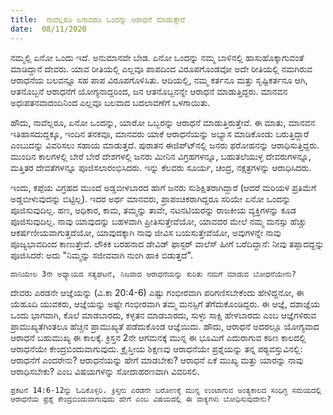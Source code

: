 ```yaml
---
title:  ನಾವೆಲ್ಲರೂ ಏನಾದರೂ ಒಂದನ್ನು ಆರಾಧನೆ ಮಾಡುತ್ತೇವೆ
date:  08/11/2020
---
```


ನಮ್ಮಲ್ಲಿ ಏನೋ ಒಂದು ಇದೆ. ಅನುಮಾನವೇ ಬೇಡ. ಏನೋ ಒಂದನ್ನು ನಮ್ಮ ಬಾಳಿನಲ್ಲಿ ಹಾಸುಹೊಕ್ಕಾಗುವಂತೆ ಮಾಡಿದ್ದಾನೆ ದೇವರು. ಯಾವ ರೀತಿಯಲ್ಲಿ ಎಲ್ಲವೂ ಪಾಪದಿಂದ ವಿರೂಪಗೊಂಡವೋ ಅದೇ ರೀತಿಯಲ್ಲಿ ನಮಗಿರುವ ಆರಾಧನೆಯ ಬಲವನ್ನೂ ಸಹ ಪಾಪ ವಿರೂಪಗೊಳಿಸಿತು. ಆದಿಯಲ್ಲಿ, ನಮ್ಮ ಕರ್ತನೂ ಮತ್ತು ಸೃಷ್ಟಿಕರ್ತನೂ ಆಗಿ, ಆತನೊಬ್ಬನೆ ಆರಾಧನೆಗೆ ಯೋಗ್ಯನಾದ್ದರಿಂದ, ಜನ ಆತನೊಬ್ಬನನ್ನೇ ಆರಾಧನೆ ಮಾಡುತ್ತಿದ್ದರು. ಮಾನವನ ಅಧಃಪತನವಾದಂದಿನಿಂದ ಎಲ್ಲವೂ ಬಲವಾದ ಬದಲಾವಣೆಗೆ ಒಳಗಾಯಿತು.

ಹೌದು, ನಾವೆಲ್ಲರೂ, ಏನೋ ಒಂದನ್ನು, ಯಾರೋ ಒಬ್ಬರನ್ನು ಆರಾಧನೆ ಮಾಡುತ್ತಿರುತ್ತೇವೆ. ಈ ಮಾತು, ಮಾನವನ ಇತಿಹಾಸದುದ್ದಕ್ಕೂ, ಇಂದಿನ ತನಕವೂ, ಮಾನವರು ಯಾಕೆ ಆರಾಧನೆಯನ್ನು ಅಭ್ಯಾಸ ಮಾಡಿಕೊಂಡು ಬರುತ್ತಿದ್ದಾರೆ ಎಂಬುದನ್ನು ವಿವರಿಸಲು ಸಹಾಯ ಮಾಡುತ್ತದೆ. ಪುರಾತನ ಈಜಿಪ್ಟ್‍ನಲ್ಲಿ ಜನರು ಫರೋಹನನ್ನು ಆರಾಧಿಸುತ್ತಿದ್ದರು. ಮುಂದಿನ ಕಾಲಗಳಲ್ಲಿ ಬೇರೆ ಬೇರೆ ದೇಶಗಳಲ್ಲಿ ಜನರು ಮೀನಿನ ವಿಗ್ರಹಗಳನ್ನೂ, ಬಹುತಲೆಯುಳ್ಳ ದೇವರುಗಳನ್ನೂ, ಮತ್ತಿತರ ದೇವತೆಗಳನ್ನೂ ಪೂಜಿಸಲಾರಂಭಿಸಿದರು. ಇನ್ನು ಕೆಲವರು ಸೂರ್ಯ, ಚಂದ್ರ, ನಕ್ಷತ್ರಗಳನ್ನು ಆರಾಧಿಸಿದರು.

ಇಂದು, ಕಪ್ಪೆಯ ವಿಗ್ರಹದ ಮುಂದೆ ಅಡ್ಡಬೀಳಬಾರದ ಹಾಗೆ ಜನರು ಸುಶಿಕ್ಷಿತರಾಗಿದ್ದಾರೆ (ಆದರೆ ಮರಿಯಳ ಪ್ರತಿಮೆಗೆ ಅಡ್ಡಬೀಳುವುದನ್ನು ಬಿಟ್ಟಿಲ್ಲ). ಇದರ ಅರ್ಥ ಮಾನವರು, ಪ್ರಾಪಂಚಿಕರಾಗಿದ್ದರೂ ಸರಿಯೇ ಏನೋ ಒಂದನ್ನು ಪೂಜಿಸುವುದಿಲ್ಲ. ಹಣ, ಅಧಿಕಾರ, ಕಾಮ, ತಮ್ಮನ್ನು ತಾವೇ, ನಟನಟಿಯರನ್ನು ರಾಜಕೀಯ ವ್ಯಕ್ತಿಗಳನ್ನು ಕೂಡ ಪೂಜಿಸುವುದಿಲ್ಲ. ನಾವು ಯಾವುದನ್ನು ಬಹಳವಾಗಿ ಪ್ರೀತಿಸುತ್ತೇವೆಯೋ, ಯಾವದರ ಮೇಲೆ ನಮ್ಮ ಮನಸ್ಸು ಹೆಚ್ಚು ಆಕರ್ಷಣೀಯವಾಗುತ್ತದೆಯೋ, ಯಾವುದಕ್ಕಾಗಿ ನಾವು ಜೀವಿಸ ಬಯಸುತ್ತೇವೆಯೋ, ಅವುಗಳನ್ನೇ ನಾವು ಪೂಜ್ಯಭಾವದಿಂದ ಕಾಣುತ್ತೇವೆ. ಲೌಕಿಕ ಬರಹನಾದ ಡೇವಿಡ್ ಫಾಸ್ಟರ್ ವಾಲೆಸ್ ಹೀಗೆ ಬರೆದಿದ್ದಾನೆ: ನೀವು ತಪ್ಪಾದದ್ದನ್ನು ಪೂಜಿಸಿದರೆ: ಅದು "ನಿಮ್ಮನ್ನು ಸಜೀವವಾಗಿ ನುಂಗಿ ಹಾಕಿ ಬಿಡುತ್ತದೆ".

`ದಾನಿಯೇಲ 3ನೇ ಅಧ್ಯಾಯದ ಸತ್ಯಘಟನೆ, ನಿಜವಾದ ಆರಾಧನೆಯನ್ನು ಕುರಿತು ನಮಗೆ ಮಾಡುವ ಬೋಧನೆಯೇನು?`

ದೇವರು ಎರಡನೇ ಆಜ್ಞೆಯನ್ನು (ವಿ.ಕಾ 20:4-6) ಎಷ್ಟು ಗಂಭೀರವಾಗಿ ಪರಿಗಣಿಸಬೇಕೆಂದು ಹೇಳಿದ್ದನೋ, ಈ ಯೆಹೂದಿ ಯುವಕರು, ಆಜ್ಞೆಯನ್ನು ಅಷ್ಟೇ ಗಂಭೀರವಾಗಿ ತಮ್ಮ ಮನಸ್ಸಿಗೆ ತೆಗೆದುಕೊಂಡಿದ್ದರು. ಈ ಆಜ್ಞೆ, ದಶಾಜ್ಞೆಯ ಒಂದು ಭಾಗವಾಗಿ, ಕೊಲೆ ಮಾಡಬಾರದು, ಕಳ್ಳತನ ಮಾಡಬಾರದು, ಸುಳ್ಳು ಸಾಕ್ಷಿ ಹೇಳಬಾರದು ಎಂಬ ಆಜ್ಞೆಗಳಿರುವ ಪ್ರಾಮುಖ್ಯತೆಗಿಂತಲೂ ಹೆಚ್ಚಿನ ಪ್ರಾಮುಖ್ಯತೆ ಪಡೆದುಕೊಂಡ ಆಜ್ಞೆಯಿದು. ಹೌದು, ಆರಾಧನೆ ಅದರಲ್ಲೂ ಯೋಗ್ಯವಾದ ಆರಾಧನೆ ಬಹುಮುಖ್ಯ ಈ ಕಾಲಕ್ಕೆ. ಕ್ರಿಸ್ತನ 2ನೇ ಆಗಮನಕ್ಕೆ ಮುನ್ನ ಈ ಭೂಮಿಗೆ ಎದುರಾಗುವ ಕಠಿಣ ಕಾಲದಲ್ಲಿ ಆರಾಧನೆಯೇ ಕೇಂದ್ರಬಿಂದುವಾಗುವುದು. ಕ್ರೈಸ್ತೀಯ ಶಿಕ್ಷಣವು ಆರಾಧನೆಯೇ ಪ್ರಶ್ನೆಯನ್ನು ತನ್ನ ಪಠ್ಯವಸ್ತುವಿನಲ್ಲಿ: ಆರಾಧನೆಗೆ ಎಂದರೇನು? ಆರಾಧನೆಯನ್ನು ಹೇಗೆ ಮಾಡಬೇಕು? ಆರಾಧನೆ ಏಕೆ ಮುಖ್ಯ ಮತ್ತು ಯಾರನ್ನು ನಾವು ಆರಾಧಿಸಬೇಕು? ಎಂಬ ವಿಷಯಗಳನ್ನು ಸೋದಾಹರಣವಾಗಿ ವಿವರಿಸಲಿ.

`ಪ್ರಕಟನೆ 14:6-12ನ್ನು ಓದಿಕೊಳ್ಳಿರಿ. ಕ್ರಿಸ್ತನು ಎರಡನೇ ಬರೋಣಕ್ಕೆ ಮುನ್ನ ಉಂಟಾಗುವ ಅಂತ್ಯಕಾಲದ ಸಂಧಿಗ್ಧ ಸಮಯದಲ್ಲಿ ಆರಾಧನೆಯ ಪ್ರಶ್ನೆ ಕೇಂದ್ರಬಿಂದುವಾಗುವುದು ಹೇಗೆ ಎಂಬ ವಿಷಯದಲ್ಲಿ ಈ ವಾಕ್ಯಗಳು ಬೋಧಿಸುವುದೇನು?`